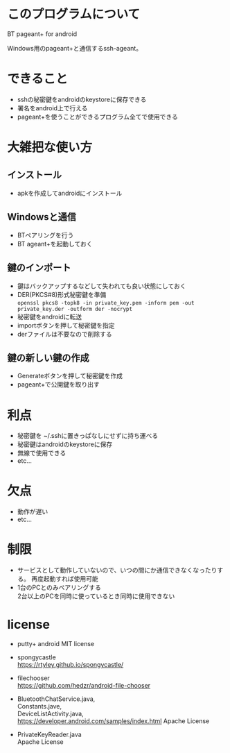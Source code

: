 ﻿# このプログラムについて

BT pageant+ for android

Windows用のpageant+と通信するssh-ageant。

# できること

- sshの秘密鍵をandroidのkeystoreに保存できる
- 署名をandroid上で行える
- pageant+を使うことができるプログラム全てで使用できる

# 大雑把な使い方

## インストール

- apkを作成してandroidにインストール

## Windowsと通信

- BTペアリングを行う
- BT ageant+を起動しておく

## 鍵のインポート

- 鍵はバックアップするなどして失われても良い状態にしておく
- DER(PKCS#8)形式秘密鍵を準備  
    `openssl pkcs8 -topk8 -in private_key.pem -inform pem -out private_key.der -outform der -nocrypt`
- 秘密鍵をandroidに転送
- importボタンを押して秘密鍵を指定
- derファイルは不要なので削除する
 
## 鍵の新しい鍵の作成

- Generateボタンを押して秘密鍵を作成
- pageant+で公開鍵を取り出す

# 利点

- 秘密鍵を ~/.sshに置きっぱなしにせずに持ち運べる
- 秘密鍵はandroidのkeystoreに保存
- 無線で使用できる
- etc...

# 欠点

- 動作が遅い
- etc...

# 制限

- サービスとして動作していないので、いつの間にか通信できなくなったりする。
  再度起動すれば使用可能
- 1台のPCとのみペアリングする  
  2台以上のPCを同時に使っているとき同時に使用できない


# license

- putty+ android MIT license

- spongycastle  
  https://rtyley.github.io/spongycastle/
- filechooser  
  https://github.com/hedzr/android-file-chooser
- BluetoothChatService.java,  
  Constants.jave,  
  DeviceListActivity.java,  
  https://developer.android.com/samples/index.html
  Apache License
- PrivateKeyReader.java  
  Apache License
